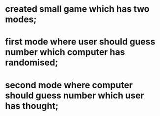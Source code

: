 ﻿# created small game which has two modes;

# first mode where user should guess number which computer has randomised;

# second mode where computer should guess number which user has thought;
